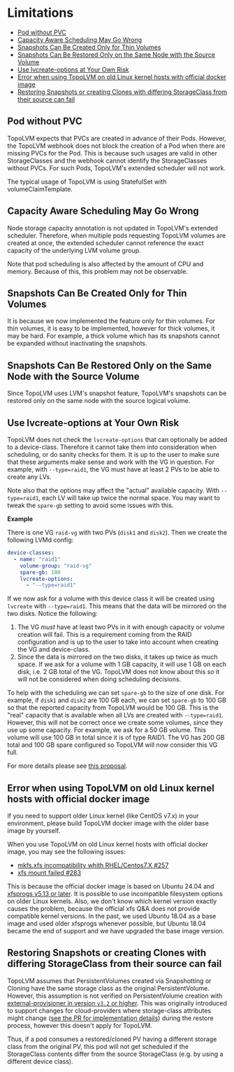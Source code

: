 # Limitations <!-- omit in toc -->

<!-- Created by VSCode Markdown All in One command: Create Table of Contents -->
- [Pod without PVC](#pod-without-pvc)
- [Capacity Aware Scheduling May Go Wrong](#capacity-aware-scheduling-may-go-wrong)
- [Snapshots Can Be Created Only for Thin Volumes](#snapshots-can-be-created-only-for-thin-volumes)
- [Snapshots Can Be Restored Only on the Same Node with the Source Volume](#snapshots-can-be-restored-only-on-the-same-node-with-the-source-volume)
- [Use lvcreate-options at Your Own Risk](#use-lvcreate-options-at-your-own-risk)
- [Error when using TopoLVM on old Linux kernel hosts with official docker image](#error-when-using-topolvm-on-old-linux-kernel-hosts-with-official-docker-image)
- [Restoring Snapshots or creating Clones with differing StorageClass from their source can fail](#restoring-snapshots-or-creating-clones-with-differing-storageclass-from-their-source-can-fail)

## Pod without PVC

TopoLVM expects that PVCs are created in advance of their Pods.
However, the TopoLVM webhook does not block the creation of a Pod when there are missing PVCs for the Pod.
This is because such usages are valid in other StorageClasses and the webhook cannot identify the StorageClasses without PVCs.
For such Pods, TopoLVM's extended scheduler will not work.

The typical usage of TopoLVM is using StatefulSet with volumeClaimTemplate.

## Capacity Aware Scheduling May Go Wrong

Node storage capacity annotation is not updated in TopoLVM's extended scheduler.
Therefore, when multiple pods requesting TopoLVM volumes are created at once, the extended scheduler cannot reference the exact capacity of the underlying LVM volume group.

Note that pod scheduling is also affected by the amount of CPU and memory.
Because of this, this problem may not be observable.

## Snapshots Can Be Created Only for Thin Volumes

It is because we now implemented the feature only for thin volumes.
For thin volumes, it is easy to be implemented, however for thick volumes, it may be hard.
For example, a thick volume which has its snapshots cannot be expanded without inactivating the snapshots.

## Snapshots Can Be Restored Only on the Same Node with the Source Volume

Since TopoLVM uses LVM's snapshot feature, TopoLVM's snapshots can be restored only on the same node with the source logical volume.

## Use lvcreate-options at Your Own Risk

TopoLVM does not check the `lvcreate-options` that can optionally be added to a device-class.
Therefore it cannot take them into consideration when scheduling, or do sanity checks for them.
It is up to the user to make sure that these arguments make sense and work with the VG in question.
For example, with `--type=raid1`, the VG must have at least 2 PVs to be able to create any LVs.

Note also that the options may affect the "actual" available capacity.
With `--type=raid1`, each LV will take up twice the normal space.
You may want to tweak the `spare-gb` setting to avoid some issues with this.

**Example**

There is one VG `raid-vg` with two PVs (`disk1` and `disk2`).
Then we create the following LVMd config:

```yaml
device-classes:
  - name: "raid1"
    volume-group: "raid-vg"
    spare-gb: 100
    lvcreate-options:
      - "--type=raid1"
```

If we now ask for a volume with this device class it will be created using `lvcreate` with `--type=raid1`.
This means that the data will be mirrored on the two disks.
Notice the following:

1. The VG *must* have at least two PVs in it with enough capacity or volume creation will fail.
   This is a requirement coming from the RAID configuration and is up to the user to take into account when creating the VG and device-class.
2. Since the data is mirrored on the two disks, it takes up twice as much space.
   If we ask for a volume with 1 GB capacity, it will use 1 GB on each disk, i.e. 2 GB total of the VG.
   TopoLVM does not know about this so it will not be considered when doing scheduling decisions.

To help with the scheduling we can set `spare-gb` to the size of one disk.
For example, if `disk1` and `disk2` are 100 GB each, we can set `spare-gb` to 100 GB so that the reported capacity from TopoLVM would be 100 GB.
This is the "real" capacity that is available when all LVs are created with `--type=raid1`.
However, this will not be correct once we create some volumes, since they use up some capacity.
For example, we ask for a 50 GB volume.
This volume will use 100 GB in total since it is of type RAID1.
The VG has 200 GB total and 100 GB spare configured so TopoLVM will now consider this VG full.

For more details please see [this proposal](./proposals/lvcreate-options.md).

## Error when using TopoLVM on old Linux kernel hosts with official docker image

If you need to support older Linux kernel (like CentOS v7.x) in your environment, please build TopoLVM docker image with the older base image by yourself.

When you use TopoLVM on old Linux kernel hosts with official docker image, you may see the following issues:

- [mkfs.xfs incompatibility whith RHEL/Centos7.X #257](https://github.com/topolvm/topolvm/issues/257)
- [xfs mount failed #283](https://github.com/topolvm/topolvm/issues/283)

This is because the official docker image is based on Ubuntu 24.04 and [xfsprogs v5.13 or later](https://packages.ubuntu.com/search?keywords=xfsprogs). It is possible to use incompatible filesystem options on older Linux kernels. Also, we don't know which kernel version exactly causes the problem, because the official xfs Q&A does not provide compatible kernel versions.
In the past, we used Ubuntu 18.04 as a base image and used older xfsprogs whenever possible, but Ubuntu 18.04 became the end of support and we have upgraded the base image version.

## Restoring Snapshots or creating Clones with differing StorageClass from their source can fail

TopoLVM assumes that PersistentVolumes created via Snapshotting or Cloning have the same storage class as the original PersistentVolume. However, this assumption is not verified on PersistentVolume creation with [external-provisioner in version `v3.2` or higher](https://github.com/kubernetes-csi/external-provisioner/blob/v3.2.0/CHANGELOG/CHANGELOG-3.2.md#feature).
This was originally introduced to support changes for cloud-providers where storage-class attributes might change ([see the PR for implementation details](https://github.com/kubernetes-csi/external-provisioner/pull/699)) during the restore process, however this doesn't apply for TopoLVM.

Thus, if a pod consumes a restored/cloned PV having a different storage class from the original PV, this pod will not get scheduled if the StorageClass contents differ from the source StorageClass (e.g. by using a different device class).
